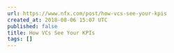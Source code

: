 ```yaml
---
url: https://www.nfx.com/post/how-vcs-see-your-kpis
created_at: 2018-08-06 15:07 UTC
published: false
title: How VCs See Your KPIs
tags: []
---
```




